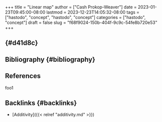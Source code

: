 +++
title = "Linear map"
author = ["Cash Prokop-Weaver"]
date = 2023-01-23T09:45:00-08:00
lastmod = 2023-12-23T14:05:32-08:00
tags = ["hastodo", "concept", "hastodo", "concept"]
categories = ["hastodo", "concept"]
draft = false
slug = "f68f9024-150b-404f-9c9c-54fe8b720e53"
+++

##  {#d41d8c}


## Bibliography {#bibliography}

## References

<style>.csl-entry{text-indent: -1.5em; margin-left: 1.5em;}</style><div class="csl-bib-body">
</div>

foo1


## Backlinks {#backlinks}

-   [Additivity]({{< relref "additivity.md" >}})

